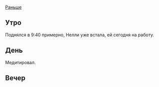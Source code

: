 [Раньше](2020.01.10.md)  
## Утро
Поднялся в 9:40 примерно, Нелли уже встала, ей сегодня на работу.
## День
Медитировал.
## Вечер